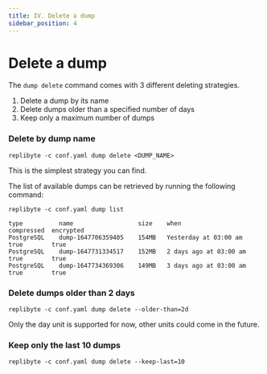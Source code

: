 ```yaml
---
title: IV. Delete a dump
sidebar_position: 4
---
```


# Delete a dump

The `dump delete` command comes with 3 different deleting strategies.

1. Delete a dump by its name
2. Delete dumps older than a specified number of days
3. Keep only a maximum number of dumps

### Delete by dump name

```shell
replibyte -c conf.yaml dump delete <DUMP_NAME>
```

This is the simplest strategy you can find.

The list of available dumps can be retrieved by running the following command:

```shell
replibyte -c conf.yaml dump list

type          name                  size    when                    compressed  encrypted
PostgreSQL    dump-1647706359405    154MB   Yesterday at 03:00 am   true        true
PostgreSQL    dump-1647731334517    152MB   2 days ago at 03:00 am  true        true
PostgreSQL    dump-1647734369306    149MB   3 days ago at 03:00 am  true        true
```

### Delete dumps older than 2 days

```shell
replibyte -c conf.yaml dump delete --older-than=2d
```

Only the day unit is supported for now, other units could come in the future.

### Keep only the last 10 dumps

```shell
replibyte -c conf.yaml dump delete --keep-last=10
```
